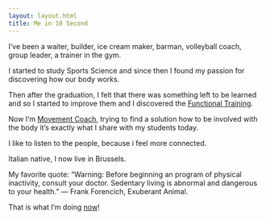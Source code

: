 ```yaml
---
layout: layout.html
title: Me in 10 Second
---
```


I’ve been a waiter, builder, ice cream maker, barman, volleyball coach, group leader, a trainer in the gym.

I started to study Sports Science and since then I found my passion for discovering how our body works.

Then after the graduation, I felt that there was something left to be learned and so I started to improve them and I discovered the [Functional Training](/posts/fun-ctional-training/).

Now I’m [Movement Coach](https://www.exuberantanimal.com/blog/our-work-matters), trying to find  a solution how to be involved with the body it’s exactly what I share with my students today.

I like to listen to the people, because i feel more connected.

Italian native, I now live in Brussels.

My favorite quote: “Warning: Before beginning an program of physical inactivity, consult your doctor. Sedentary living is abnormal and dangerous to your health.” ― Frank Forencich, Exuberant Animal.

That is what I’m doing [now](/now/)!
